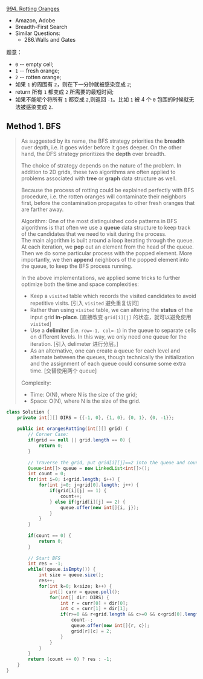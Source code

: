 [994. Rotting Oranges](https://leetcode.com/problems/rotting-oranges/)

* Amazon, Adobe
* Breadth-First Search
* Similar Questions:
    * 286.Walls and Gates
    
    
题意：
* `0` -- empty cell; 
* `1` -- fresh orange;
* `2` -- rotten orange;
* 如果 `1` 的周围有 `2`，则在下一分钟就被感染变成 `2`;
* return 所有 `1` 都变成 `2` 所需要的最短时间;
* 如果不能呢个将所有 `1` 都变成 `2`,则返回 `-1`。比如 `1` 被 4 个 `0` 包围的时候就无法被感染变成 `2`.

## Method 1. BFS
> As suggested by its name, the BFS strategy priorities the **breadth** over depth, i.e. it goes wider before it goes deeper.
> On the other hand, the DFS strategy prioritizes the **depth** over breadth.
>
> The choice of strategy depends on the nature of the problem.
> In addition to 2D grids, these two algorithms are often applied to problems associated with **tree** or **graph** data structure as well.
>
> Because the process of rotting could be explained perfectly with BFS procedure, i.e. the rotten oranges will contaminate their neighbors first,
> before the contamination propagates to other fresh oranges that are farther away.
>
> Algorithm:
> One of the most distinguished code patterns in BFS algorithms is that often we use a **queue** data structure to keep track of the candidates that we need to visit during the process.           
> The main algorithm is built around a loop iterating through the queue. At each iteration, we **pop** out an element from the head of the queue.
> Then we do some particular process with the popped element. 
> More importantly, we then **append** neighbors of the popped element into the queue, to keep the BFS process running.
> 
> In the above implementations, we applied some tricks to further optimize both the time and space complexities:
> * Keep a `visited` table which records the visited candidates to avoid repetitive visits. [引入 `visited` 避免重复访问]
> * Rather than using `visited` table, we can altering the **status** of the input grid **in-place**. [直接改变 `grid[i][j]` 的状态，就可以避免使用 `visited`]
> * Use a **delimiter** (i.e. `row=-1, col=-1`) in the queue to separate cells on different levels. In this way, we only need one queue for the iteration. [引入 delimeter 进行分层。]
> * As an alternative, one can create a queue for each level and alternate between the queues, though technically the initialization and the assignment of each queue could consume some extra time. [交替使用两个 queue]
>
> Complexity:
> * Time: O(N), where N is the size of the grid;
> * Space: O(N), where N is the size of the grid.
```java
class Solution {
    private int[][] DIRS = {{-1, 0}, {1, 0}, {0, 1}, {0, -1}};
    
    public int orangesRotting(int[][] grid) {
        // Corner Case:
        if(grid == null || grid.length == 0) {
            return 0;
        }
        
        // Traverse the grid, put grid[i][j]==2 into the queue and count the number of 1
        Queue<int[]> queue = new LinkedList<int[]>();
        int count = 0;
        for(int i=0; i<grid.length; i++) {
            for(int j=0; j<grid[0].length; j++) {
                if(grid[i][j] == 1) {
                    count++;
                } else if(grid[i][j] == 2) {
                    queue.offer(new int[]{i, j});
                }
            }
        }
        
        if(count == 0) {
            return 0;
        }
        
        // Start BFS
        int res = -1;
        while(!queue.isEmpty()) {
            int size = queue.size();
            res++;
            for(int k=0; k<size; k++) {
                int[] curr = queue.poll();
                for(int[] dir: DIRS) {
                    int r = curr[0] + dir[0];
                    int c = curr[1] + dir[1];
                    if(r>=0 && r<grid.length && c>=0 && c<grid[0].length && grid[r][c]==1) {
                        count--;
                        queue.offer(new int[]{r, c});
                        grid[r][c] = 2;
                    }
                }
            }
        }
        return (count == 0) ? res : -1;
    }
}
```
    
    

    